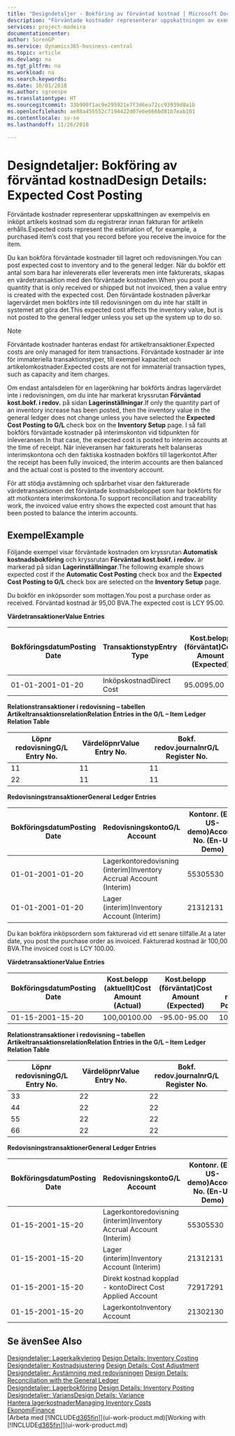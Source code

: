 ```yaml
---
title: "Designdetaljer - Bokföring av förväntad kostnad | Microsoft Docs"
description: "Förväntade kostnader representerar uppskattningen av exempelvis en inköpt artikels kostnad som du registrerar innan fakturan för artikeln erhålls."
services: project-madeira
documentationcenter: 
author: SorenGP
ms.service: dynamics365-business-central
ms.topic: article
ms.devlang: na
ms.tgt_pltfrm: na
ms.workload: na
ms.search.keywords: 
ms.date: 10/01/2018
ms.author: sgroespe
ms.translationtype: HT
ms.sourcegitcommit: 33b900f1ac9e295921e7f3d6ea72cc93939d8a1b
ms.openlocfilehash: ae88a455552c7194422d07e6e666bd81b7eab101
ms.contentlocale: sv-se
ms.lasthandoff: 11/26/2018

---
```

# <a name="design-details-expected-cost-posting"></a><span data-ttu-id="89d3d-103">Designdetaljer: Bokföring av förväntad kostnad</span><span class="sxs-lookup"><span data-stu-id="89d3d-103">Design Details: Expected Cost Posting</span></span>
<span data-ttu-id="89d3d-104">Förväntade kostnader representerar uppskattningen av exempelvis en inköpt artikels kostnad som du registrerar innan fakturan för artikeln erhålls.</span><span class="sxs-lookup"><span data-stu-id="89d3d-104">Expected costs represent the estimation of, for example, a purchased item’s cost that you record before you receive the invoice for the item.</span></span>  

 <span data-ttu-id="89d3d-105">Du kan bokföra förväntade kostnader till lagret och redovisningen.</span><span class="sxs-lookup"><span data-stu-id="89d3d-105">You can post expected cost to inventory and to the general ledger.</span></span> <span data-ttu-id="89d3d-106">När du bokför ett antal som bara har inlevererats eller levererats men inte fakturerats, skapas en värdetransaktion med den förväntade kostnaden.</span><span class="sxs-lookup"><span data-stu-id="89d3d-106">When you post a quantity that is only received or shipped but not invoiced, then a value entry is created with the expected cost.</span></span> <span data-ttu-id="89d3d-107">Den förväntade kostnaden påverkar lagervärdet men bokförs inte till redovisningen om du inte har ställt in systemet att göra det.</span><span class="sxs-lookup"><span data-stu-id="89d3d-107">This expected cost affects the inventory value, but is not posted to the general ledger unless you set up the system up to do so.</span></span>  

> [!NOTE]  
>  <span data-ttu-id="89d3d-108">Förväntade kostnader hanteras endast för artikeltransaktioner.</span><span class="sxs-lookup"><span data-stu-id="89d3d-108">Expected costs are only managed for item transactions.</span></span> <span data-ttu-id="89d3d-109">Förväntade kostnader är inte för immateriella transaktionstyper, till exempel kapacitet och artikelomkostnader.</span><span class="sxs-lookup"><span data-stu-id="89d3d-109">Expected costs are not for immaterial transaction types, such as capacity and item charges.</span></span>  

 <span data-ttu-id="89d3d-110">Om endast antalsdelen för en lagerökning har bokförts ändras lagervärdet inte i redovisningen, om du inte har markerat kryssrutan **Förväntad kost.bokf. i redov.** på sidan **Lagerinställningar**.</span><span class="sxs-lookup"><span data-stu-id="89d3d-110">If only the quantity part of an inventory increase has been posted, then the inventory value in the general ledger does not change unless you have selected the **Expected Cost Posting to G/L** check box on the **Inventory Setup** page.</span></span> <span data-ttu-id="89d3d-111">I så fall bokförs förväntade kostnader på interimskonton vid tidpunkten för inleveransen.</span><span class="sxs-lookup"><span data-stu-id="89d3d-111">In that case, the expected cost is posted to interim accounts at the time of receipt.</span></span> <span data-ttu-id="89d3d-112">När inleveransen har fakturerats helt balanseras interimskontona och den faktiska kostnaden bokförs till lagerkontot.</span><span class="sxs-lookup"><span data-stu-id="89d3d-112">After the receipt has been fully invoiced, the interim accounts are then balanced and the actual cost is posted to the inventory account.</span></span>  

 <span data-ttu-id="89d3d-113">För att stödja avstämning och spårbarhet visar den fakturerade värdetransaktionen det förväntade kostnadsbeloppet som har bokförts för att motkontera interimskontona.</span><span class="sxs-lookup"><span data-stu-id="89d3d-113">To support reconciliation and traceability work, the invoiced value entry shows the expected cost amount that has been posted to balance the interim accounts.</span></span>  

## <a name="example"></a><span data-ttu-id="89d3d-114">Exempel</span><span class="sxs-lookup"><span data-stu-id="89d3d-114">Example</span></span>  
 <span data-ttu-id="89d3d-115">Följande exempel visar förväntade kostnaden om kryssrutan **Automatisk kostnadsbokföring** och kryssrutan **Förväntad kost.bokf. i redov.** är markerad på sidan **Lagerinställningar**.</span><span class="sxs-lookup"><span data-stu-id="89d3d-115">The following example shows expected cost if the **Automatic Cost Posting** check box and the **Expected Cost Posting to G/L** check box are selected on the **Inventory Setup** page.</span></span>  

 <span data-ttu-id="89d3d-116">Du bokför en inköpsorder som mottagen.</span><span class="sxs-lookup"><span data-stu-id="89d3d-116">You post a purchase order as received.</span></span> <span data-ttu-id="89d3d-117">Förväntad kostnad är 95,00 BVA.</span><span class="sxs-lookup"><span data-stu-id="89d3d-117">The expected cost is LCY 95.00.</span></span>  

 <span data-ttu-id="89d3d-118">**Värdetransaktioner**</span><span class="sxs-lookup"><span data-stu-id="89d3d-118">**Value Entries**</span></span>  

|<span data-ttu-id="89d3d-119">Bokföringsdatum</span><span class="sxs-lookup"><span data-stu-id="89d3d-119">Posting Date</span></span>|<span data-ttu-id="89d3d-120">Transaktionstyp</span><span class="sxs-lookup"><span data-stu-id="89d3d-120">Entry Type</span></span>|<span data-ttu-id="89d3d-121">Kost.belopp (förväntat)</span><span class="sxs-lookup"><span data-stu-id="89d3d-121">Cost Amount (Expected)</span></span>|<span data-ttu-id="89d3d-122">Förväntad kost. bokf. i redov.</span><span class="sxs-lookup"><span data-stu-id="89d3d-122">Expected Cost Posted to G/L</span></span>|<span data-ttu-id="89d3d-123">Förväntad kostnad</span><span class="sxs-lookup"><span data-stu-id="89d3d-123">Expected Cost</span></span>|<span data-ttu-id="89d3d-124">Artikeltrans.löpnr</span><span class="sxs-lookup"><span data-stu-id="89d3d-124">Item Ledger Entry No.</span></span>|<span data-ttu-id="89d3d-125">Löpnr</span><span class="sxs-lookup"><span data-stu-id="89d3d-125">Entry No.</span></span>|  
|------------------|----------------|------------------------------|----------------------------------|-------------------|---------------------------|---------------|  
|<span data-ttu-id="89d3d-126">01-01-20</span><span class="sxs-lookup"><span data-stu-id="89d3d-126">01-01-20</span></span>|<span data-ttu-id="89d3d-127">Inköpskostnad</span><span class="sxs-lookup"><span data-stu-id="89d3d-127">Direct Cost</span></span>|<span data-ttu-id="89d3d-128">95.00</span><span class="sxs-lookup"><span data-stu-id="89d3d-128">95.00</span></span>|<span data-ttu-id="89d3d-129">95.00</span><span class="sxs-lookup"><span data-stu-id="89d3d-129">95.00</span></span>|<span data-ttu-id="89d3d-130">Ja</span><span class="sxs-lookup"><span data-stu-id="89d3d-130">Yes</span></span>|<span data-ttu-id="89d3d-131">1</span><span class="sxs-lookup"><span data-stu-id="89d3d-131">1</span></span>|<span data-ttu-id="89d3d-132">1</span><span class="sxs-lookup"><span data-stu-id="89d3d-132">1</span></span>|  

 <span data-ttu-id="89d3d-133">**Relationstransaktioner i redovisning – tabellen Artikeltransaktionsrelation**</span><span class="sxs-lookup"><span data-stu-id="89d3d-133">**Relation Entries in the G/L – Item Ledger Relation Table**</span></span>  

|<span data-ttu-id="89d3d-134">Löpnr redovisning</span><span class="sxs-lookup"><span data-stu-id="89d3d-134">G/L Entry No.</span></span>|<span data-ttu-id="89d3d-135">Värdelöpnr</span><span class="sxs-lookup"><span data-stu-id="89d3d-135">Value Entry No.</span></span>|<span data-ttu-id="89d3d-136">Bokf. redov.journalnr</span><span class="sxs-lookup"><span data-stu-id="89d3d-136">G/L Register No.</span></span>|  
|--------------------|---------------------|-----------------------|  
|<span data-ttu-id="89d3d-137">1</span><span class="sxs-lookup"><span data-stu-id="89d3d-137">1</span></span>|<span data-ttu-id="89d3d-138">1</span><span class="sxs-lookup"><span data-stu-id="89d3d-138">1</span></span>|<span data-ttu-id="89d3d-139">1</span><span class="sxs-lookup"><span data-stu-id="89d3d-139">1</span></span>|  
|<span data-ttu-id="89d3d-140">2</span><span class="sxs-lookup"><span data-stu-id="89d3d-140">2</span></span>|<span data-ttu-id="89d3d-141">1</span><span class="sxs-lookup"><span data-stu-id="89d3d-141">1</span></span>|<span data-ttu-id="89d3d-142">1</span><span class="sxs-lookup"><span data-stu-id="89d3d-142">1</span></span>|  

 <span data-ttu-id="89d3d-143">**Redovisningstransaktioner**</span><span class="sxs-lookup"><span data-stu-id="89d3d-143">**General Ledger Entries**</span></span>  

|<span data-ttu-id="89d3d-144">Bokföringsdatum</span><span class="sxs-lookup"><span data-stu-id="89d3d-144">Posting Date</span></span>|<span data-ttu-id="89d3d-145">Redovisningskonto</span><span class="sxs-lookup"><span data-stu-id="89d3d-145">G/L Account</span></span>|<span data-ttu-id="89d3d-146">Kontonr. (En-US-demo)</span><span class="sxs-lookup"><span data-stu-id="89d3d-146">Account No. (En-US Demo)</span></span>|<span data-ttu-id="89d3d-147">Belopp</span><span class="sxs-lookup"><span data-stu-id="89d3d-147">Amount</span></span>|<span data-ttu-id="89d3d-148">Löpnr</span><span class="sxs-lookup"><span data-stu-id="89d3d-148">Entry No.</span></span>|  
|------------------|------------------|---------------------------------|------------|---------------|  
|<span data-ttu-id="89d3d-149">01-01-20</span><span class="sxs-lookup"><span data-stu-id="89d3d-149">01-01-20</span></span>|<span data-ttu-id="89d3d-150">Lagerkontoredovisning (interim)</span><span class="sxs-lookup"><span data-stu-id="89d3d-150">Inventory Accrual Account (Interim)</span></span>|<span data-ttu-id="89d3d-151">5530</span><span class="sxs-lookup"><span data-stu-id="89d3d-151">5530</span></span>|<span data-ttu-id="89d3d-152">-95.00</span><span class="sxs-lookup"><span data-stu-id="89d3d-152">-95.00</span></span>|<span data-ttu-id="89d3d-153">2</span><span class="sxs-lookup"><span data-stu-id="89d3d-153">2</span></span>|  
|<span data-ttu-id="89d3d-154">01-01-20</span><span class="sxs-lookup"><span data-stu-id="89d3d-154">01-01-20</span></span>|<span data-ttu-id="89d3d-155">Lager (interim)</span><span class="sxs-lookup"><span data-stu-id="89d3d-155">Inventory Account (Interim)</span></span>|<span data-ttu-id="89d3d-156">2131</span><span class="sxs-lookup"><span data-stu-id="89d3d-156">2131</span></span>|<span data-ttu-id="89d3d-157">95.00</span><span class="sxs-lookup"><span data-stu-id="89d3d-157">95.00</span></span>|<span data-ttu-id="89d3d-158">1</span><span class="sxs-lookup"><span data-stu-id="89d3d-158">1</span></span>|  

 <span data-ttu-id="89d3d-159">Du kan bokföra inköpsordern som fakturerad vid ett senare tillfälle.</span><span class="sxs-lookup"><span data-stu-id="89d3d-159">At a later date, you post the purchase order as invoiced.</span></span> <span data-ttu-id="89d3d-160">Fakturerad kostnad är 100,00 BVA.</span><span class="sxs-lookup"><span data-stu-id="89d3d-160">The invoiced cost is LCY 100.00.</span></span>  

 <span data-ttu-id="89d3d-161">**Värdetransaktioner**</span><span class="sxs-lookup"><span data-stu-id="89d3d-161">**Value Entries**</span></span>  

|<span data-ttu-id="89d3d-162">Bokföringsdatum</span><span class="sxs-lookup"><span data-stu-id="89d3d-162">Posting Date</span></span>|<span data-ttu-id="89d3d-163">Kost.belopp (aktuellt)</span><span class="sxs-lookup"><span data-stu-id="89d3d-163">Cost Amount (Actual)</span></span>|<span data-ttu-id="89d3d-164">Kost.belopp (förväntat)</span><span class="sxs-lookup"><span data-stu-id="89d3d-164">Cost Amount (Expected)</span></span>|<span data-ttu-id="89d3d-165">Kostnad bokförd i redov.</span><span class="sxs-lookup"><span data-stu-id="89d3d-165">Cost Posted to G/L</span></span>|<span data-ttu-id="89d3d-166">Förväntad kostnad</span><span class="sxs-lookup"><span data-stu-id="89d3d-166">Expected Cost</span></span>|<span data-ttu-id="89d3d-167">Artikeltrans.löpnr</span><span class="sxs-lookup"><span data-stu-id="89d3d-167">Item Ledger Entry No.</span></span>|<span data-ttu-id="89d3d-168">Löpnr</span><span class="sxs-lookup"><span data-stu-id="89d3d-168">Entry No.</span></span>|  
|------------------|----------------------------|------------------------------|-------------------------|-------------------|---------------------------|---------------|  
|<span data-ttu-id="89d3d-169">01-15-20</span><span class="sxs-lookup"><span data-stu-id="89d3d-169">01-15-20</span></span>|<span data-ttu-id="89d3d-170">100,00</span><span class="sxs-lookup"><span data-stu-id="89d3d-170">100.00</span></span>|<span data-ttu-id="89d3d-171">-95.00</span><span class="sxs-lookup"><span data-stu-id="89d3d-171">-95.00</span></span>|<span data-ttu-id="89d3d-172">100,00</span><span class="sxs-lookup"><span data-stu-id="89d3d-172">100.00</span></span>|<span data-ttu-id="89d3d-173">Nej</span><span class="sxs-lookup"><span data-stu-id="89d3d-173">No</span></span>|<span data-ttu-id="89d3d-174">1</span><span class="sxs-lookup"><span data-stu-id="89d3d-174">1</span></span>|<span data-ttu-id="89d3d-175">2</span><span class="sxs-lookup"><span data-stu-id="89d3d-175">2</span></span>|  

 <span data-ttu-id="89d3d-176">**Relationstransaktioner i redovisning – tabellen Artikeltransaktionsrelation**</span><span class="sxs-lookup"><span data-stu-id="89d3d-176">**Relation Entries in the G/L – Item Ledger Relation Table**</span></span>  

|<span data-ttu-id="89d3d-177">Löpnr redovisning</span><span class="sxs-lookup"><span data-stu-id="89d3d-177">G/L Entry No.</span></span>|<span data-ttu-id="89d3d-178">Värdelöpnr</span><span class="sxs-lookup"><span data-stu-id="89d3d-178">Value Entry No.</span></span>|<span data-ttu-id="89d3d-179">Bokf. redov.journalnr</span><span class="sxs-lookup"><span data-stu-id="89d3d-179">G/L Register No.</span></span>|  
|--------------------|---------------------|-----------------------|  
|<span data-ttu-id="89d3d-180">3</span><span class="sxs-lookup"><span data-stu-id="89d3d-180">3</span></span>|<span data-ttu-id="89d3d-181">2</span><span class="sxs-lookup"><span data-stu-id="89d3d-181">2</span></span>|<span data-ttu-id="89d3d-182">2</span><span class="sxs-lookup"><span data-stu-id="89d3d-182">2</span></span>|  
|<span data-ttu-id="89d3d-183">4</span><span class="sxs-lookup"><span data-stu-id="89d3d-183">4</span></span>|<span data-ttu-id="89d3d-184">2</span><span class="sxs-lookup"><span data-stu-id="89d3d-184">2</span></span>|<span data-ttu-id="89d3d-185">2</span><span class="sxs-lookup"><span data-stu-id="89d3d-185">2</span></span>|  
|<span data-ttu-id="89d3d-186">5</span><span class="sxs-lookup"><span data-stu-id="89d3d-186">5</span></span>|<span data-ttu-id="89d3d-187">2</span><span class="sxs-lookup"><span data-stu-id="89d3d-187">2</span></span>|<span data-ttu-id="89d3d-188">2</span><span class="sxs-lookup"><span data-stu-id="89d3d-188">2</span></span>|  
|<span data-ttu-id="89d3d-189">6</span><span class="sxs-lookup"><span data-stu-id="89d3d-189">6</span></span>|<span data-ttu-id="89d3d-190">2</span><span class="sxs-lookup"><span data-stu-id="89d3d-190">2</span></span>|<span data-ttu-id="89d3d-191">2</span><span class="sxs-lookup"><span data-stu-id="89d3d-191">2</span></span>|  

 <span data-ttu-id="89d3d-192">**Redovisningstransaktioner**</span><span class="sxs-lookup"><span data-stu-id="89d3d-192">**General Ledger Entries**</span></span>  

|<span data-ttu-id="89d3d-193">Bokföringsdatum</span><span class="sxs-lookup"><span data-stu-id="89d3d-193">Posting Date</span></span>|<span data-ttu-id="89d3d-194">Redovisningskonto</span><span class="sxs-lookup"><span data-stu-id="89d3d-194">G/L Account</span></span>|<span data-ttu-id="89d3d-195">Kontonr. (En-US-demo)</span><span class="sxs-lookup"><span data-stu-id="89d3d-195">Account No. (En-US Demo)</span></span>|<span data-ttu-id="89d3d-196">Belopp</span><span class="sxs-lookup"><span data-stu-id="89d3d-196">Amount</span></span>|<span data-ttu-id="89d3d-197">Löpnr</span><span class="sxs-lookup"><span data-stu-id="89d3d-197">Entry No.</span></span>|  
|------------------|------------------|---------------------------------|------------|---------------|  
|<span data-ttu-id="89d3d-198">01-15-20</span><span class="sxs-lookup"><span data-stu-id="89d3d-198">01-15-20</span></span>|<span data-ttu-id="89d3d-199">Lagerkontoredovisning (interim)</span><span class="sxs-lookup"><span data-stu-id="89d3d-199">Inventory Accrual Account (Interim)</span></span>|<span data-ttu-id="89d3d-200">5530</span><span class="sxs-lookup"><span data-stu-id="89d3d-200">5530</span></span>|<span data-ttu-id="89d3d-201">95.00</span><span class="sxs-lookup"><span data-stu-id="89d3d-201">95.00</span></span>|<span data-ttu-id="89d3d-202">4</span><span class="sxs-lookup"><span data-stu-id="89d3d-202">4</span></span>|  
|<span data-ttu-id="89d3d-203">01-15-20</span><span class="sxs-lookup"><span data-stu-id="89d3d-203">01-15-20</span></span>|<span data-ttu-id="89d3d-204">Lager (interim)</span><span class="sxs-lookup"><span data-stu-id="89d3d-204">Inventory Account (Interim)</span></span>|<span data-ttu-id="89d3d-205">2131</span><span class="sxs-lookup"><span data-stu-id="89d3d-205">2131</span></span>|<span data-ttu-id="89d3d-206">-95.00</span><span class="sxs-lookup"><span data-stu-id="89d3d-206">-95.00</span></span>|<span data-ttu-id="89d3d-207">3</span><span class="sxs-lookup"><span data-stu-id="89d3d-207">3</span></span>|  
|<span data-ttu-id="89d3d-208">01-15-20</span><span class="sxs-lookup"><span data-stu-id="89d3d-208">01-15-20</span></span>|<span data-ttu-id="89d3d-209">Direkt kostnad kopplad - konto</span><span class="sxs-lookup"><span data-stu-id="89d3d-209">Direct Cost Applied Account</span></span>|<span data-ttu-id="89d3d-210">7291</span><span class="sxs-lookup"><span data-stu-id="89d3d-210">7291</span></span>|<span data-ttu-id="89d3d-211">-100</span><span class="sxs-lookup"><span data-stu-id="89d3d-211">-100</span></span>|<span data-ttu-id="89d3d-212">6</span><span class="sxs-lookup"><span data-stu-id="89d3d-212">6</span></span>|  
|<span data-ttu-id="89d3d-213">01-15-20</span><span class="sxs-lookup"><span data-stu-id="89d3d-213">01-15-20</span></span>|<span data-ttu-id="89d3d-214">Lagerkonto</span><span class="sxs-lookup"><span data-stu-id="89d3d-214">Inventory Account</span></span>|<span data-ttu-id="89d3d-215">2130</span><span class="sxs-lookup"><span data-stu-id="89d3d-215">2130</span></span>|<span data-ttu-id="89d3d-216">100</span><span class="sxs-lookup"><span data-stu-id="89d3d-216">100</span></span>|<span data-ttu-id="89d3d-217">5</span><span class="sxs-lookup"><span data-stu-id="89d3d-217">5</span></span>|  

## <a name="see-also"></a><span data-ttu-id="89d3d-218">Se även</span><span class="sxs-lookup"><span data-stu-id="89d3d-218">See Also</span></span>
 <span data-ttu-id="89d3d-219">[Designdetaljer: Lagerkalkylering](design-details-inventory-costing.md) </span><span class="sxs-lookup"><span data-stu-id="89d3d-219">[Design Details: Inventory Costing](design-details-inventory-costing.md) </span></span>  
 <span data-ttu-id="89d3d-220">[Designdetaljer: Kostnadsjustering](design-details-cost-adjustment.md) </span><span class="sxs-lookup"><span data-stu-id="89d3d-220">[Design Details: Cost Adjustment](design-details-cost-adjustment.md) </span></span>  
 <span data-ttu-id="89d3d-221">[Designdetaljer: Avstämning med redovisningen](design-details-reconciliation-with-the-general-ledger.md) </span><span class="sxs-lookup"><span data-stu-id="89d3d-221">[Design Details: Reconciliation with the General Ledger](design-details-reconciliation-with-the-general-ledger.md) </span></span>  
 <span data-ttu-id="89d3d-222">[Designdetaljer: Lagerbokföring](design-details-inventory-posting.md) </span><span class="sxs-lookup"><span data-stu-id="89d3d-222">[Design Details: Inventory Posting](design-details-inventory-posting.md) </span></span>  
 [<span data-ttu-id="89d3d-223">Designdetaljer: Varians</span><span class="sxs-lookup"><span data-stu-id="89d3d-223">Design Details: Variance</span></span>](design-details-variance.md)  
 [<span data-ttu-id="89d3d-224">Hantera lagerkostnader</span><span class="sxs-lookup"><span data-stu-id="89d3d-224">Managing Inventory Costs</span></span>](finance-manage-inventory-costs.md)  
 [<span data-ttu-id="89d3d-225">Ekonomi</span><span class="sxs-lookup"><span data-stu-id="89d3d-225">Finance</span></span>](finance.md)  
 <span data-ttu-id="89d3d-226">[Arbeta med [!INCLUDE[d365fin](includes/d365fin_md.md)]](ui-work-product.md)</span><span class="sxs-lookup"><span data-stu-id="89d3d-226">[Working with [!INCLUDE[d365fin](includes/d365fin_md.md)]](ui-work-product.md)</span></span>

